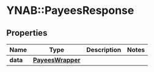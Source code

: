 # YNAB::PayeesResponse

## Properties
Name | Type | Description | Notes
------------ | ------------- | ------------- | -------------
**data** | [**PayeesWrapper**](PayeesWrapper.md) |  | 



